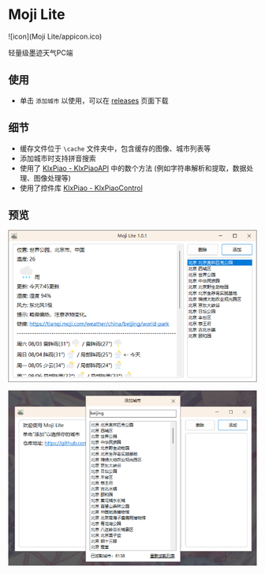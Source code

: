 # Moji Lite

![icon](Moji Lite/appicon.ico)

轻量级墨迹天气PC端

## 使用

- 单击 ```添加城市``` 以使用，可以在 [releases](https://github.com/miniyu157/MojiLite/releases) 页面下载

## 细节

- 缓存文件位于 ```\cache``` 文件夹中，包含缓存的图像、城市列表等
- 添加城市时支持拼音搜索
- 使用了 [KlxPiao - KlxPiaoAPI](https://github.com/miniyu157/KlxPiao) 中的数个方法 (例如字符串解析和提取，数据处理、图像处理等)
- 使用了控件库 [KlxPiao - KlxPiaoControl](https://github.com/miniyu157/KlxPiao)

## 预览

![home](Screenshot/home.png)

![addcity](Screenshot/addcity.png)